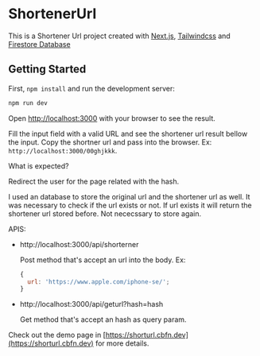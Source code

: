 # ShortenerUrl

This is a Shortener Url project created with [Next.js](https://nextjs.org), [Tailwindcss](https://tailwindcss.com) and [Firestore Database](https://firebase.google.com/docs/firestore)

## Getting Started

First, `npm install` and run the development server:

```bash
npm run dev
```

Open [http://localhost:3000](http://localhost:3000) with your browser to see the result.

Fill the input field with a valid URL and see the shortener url result bellow the input.
Copy the shortner url and pass into the browser. Ex: `http://localhost:3000/00ghjkkk`.

What is expected?

Redirect the user for the page related with the hash.

I used an database to store the original url and the shortener url as well. It was necessary to check if the url exists or not. If url exists it will return the shortener url stored before. Not nececssary to store again. 

APIS:

- http://localhost:3000/api/shorterner

  Post method that's accept an url into the body. Ex:

  ```javascript
  {
    url: 'https://www.apple.com/iphone-se/';
  }
  ```
- http://localhost:3000/api/geturl?hash=hash

  Get method that's accept an hash as query param.

Check out the demo page in [https://shorturl.cbfn.dev](https://shorturl.cbfn.dev) for more details.




